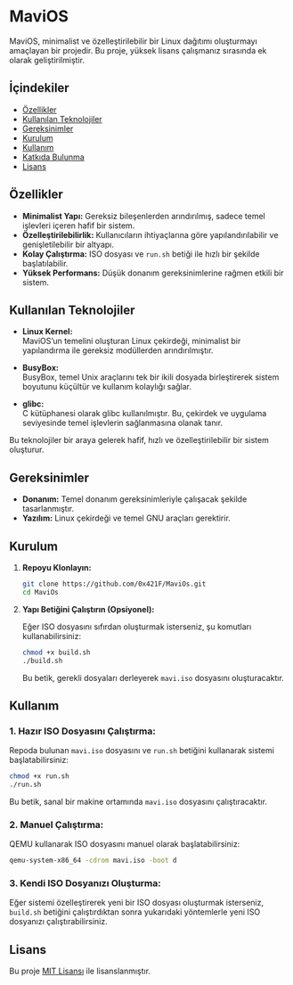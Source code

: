 # MaviOS

MaviOS, minimalist ve özelleştirilebilir bir Linux dağıtımı oluşturmayı amaçlayan bir projedir. Bu proje, yüksek lisans çalışmanız sırasında ek olarak geliştirilmiştir.

## İçindekiler

- [Özellikler](#özellikler)
- [Kullanılan Teknolojiler](#kullanılan-teknolojiler)
- [Gereksinimler](#gereksinimler)
- [Kurulum](#kurulum)
- [Kullanım](#kullanım)
- [Katkıda Bulunma](#katkıda-bulunma)
- [Lisans](#lisans)

## Özellikler

- **Minimalist Yapı:** Gereksiz bileşenlerden arındırılmış, sadece temel işlevleri içeren hafif bir sistem.
- **Özelleştirilebilirlik:** Kullanıcıların ihtiyaçlarına göre yapılandırılabilir ve genişletilebilir bir altyapı.
- **Kolay Çalıştırma:** ISO dosyası ve `run.sh` betiği ile hızlı bir şekilde başlatılabilir.
- **Yüksek Performans:** Düşük donanım gereksinimlerine rağmen etkili bir sistem.

## Kullanılan Teknolojiler

- **Linux Kernel:**  
  MaviOS’un temelini oluşturan Linux çekirdeği, minimalist bir yapılandırma ile gereksiz modüllerden arındırılmıştır.

- **BusyBox:**  
  BusyBox, temel Unix araçlarını tek bir ikili dosyada birleştirerek sistem boyutunu küçültür ve kullanım kolaylığı sağlar.

- **glibc:**  
  C kütüphanesi olarak glibc kullanılmıştır. Bu, çekirdek ve uygulama seviyesinde temel işlevlerin sağlanmasına olanak tanır.

Bu teknolojiler bir araya gelerek hafif, hızlı ve özelleştirilebilir bir sistem oluşturur.

## Gereksinimler

- **Donanım:** Temel donanım gereksinimleriyle çalışacak şekilde tasarlanmıştır.
- **Yazılım:** Linux çekirdeği ve temel GNU araçları gerektirir.

## Kurulum

1. **Repoyu Klonlayın:**

   ```bash
   git clone https://github.com/0x421F/MaviOs.git
   cd MaviOs
   ```

2. **Yapı Betiğini Çalıştırın (Opsiyonel):**

   Eğer ISO dosyasını sıfırdan oluşturmak isterseniz, şu komutları kullanabilirsiniz:

   ```bash
   chmod +x build.sh
   ./build.sh
   ```

   Bu betik, gerekli dosyaları derleyerek `mavi.iso` dosyasını oluşturacaktır.

## Kullanım

### 1. **Hazır ISO Dosyasını Çalıştırma:**

Repoda bulunan `mavi.iso` dosyasını ve `run.sh` betiğini kullanarak sistemi başlatabilirsiniz:

```bash
chmod +x run.sh
./run.sh
```

Bu betik, sanal bir makine ortamında `mavi.iso` dosyasını çalıştıracaktır.

### 2. **Manuel Çalıştırma:**

QEMU kullanarak ISO dosyasını manuel olarak başlatabilirsiniz:

```bash
qemu-system-x86_64 -cdrom mavi.iso -boot d
```

### 3. **Kendi ISO Dosyanızı Oluşturma:**

Eğer sistemi özelleştirerek yeni bir ISO dosyası oluşturmak isterseniz, `build.sh` betiğini çalıştırdıktan sonra yukarıdaki yöntemlerle yeni ISO dosyanızı çalıştırabilirsiniz.

## Lisans

Bu proje [MIT Lisansı](LICENSE) ile lisanslanmıştır.
